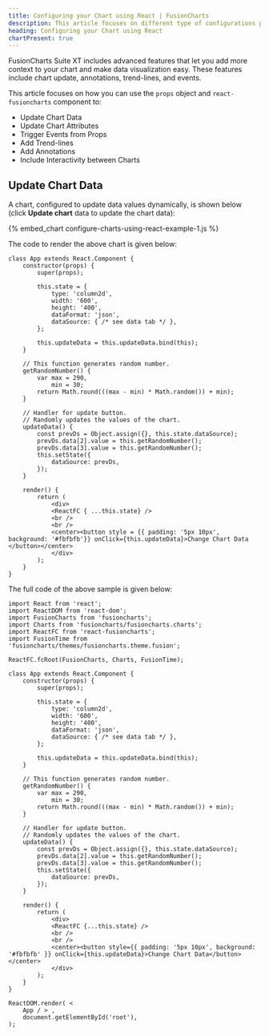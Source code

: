 ```yaml
---
title: Configuring your Chart using React | FusionCharts
description: This article focuses on different type of configurations possible using the react.
heading: Configuring your Chart using React
chartPresent: true
---
```


FusionCharts Suite XT includes advanced features that let you add more context to your chart and make data visualization easy. These features include chart update, annotations, trend-lines, and events.

This article focuses on how you can use the `props` object and `react-fusioncharts` component to:

* Update Chart Data
* Update Chart Attributes
* Trigger Events from Props
* Add Trend-lines
* Add Annotations
* Include Interactivity between Charts

## Update Chart Data

A chart, configured to update data values dynamically, is shown below (click **Update chart** data to update the chart data):

{% embed_chart configure-charts-using-react-example-1.js %}

The code to render the above chart is given below:

```
class App extends React.Component {
    constructor(props) {
        super(props);

        this.state = {
            type: 'column2d',
            width: '600',
            height: '400',
            dataFormat: 'json',
            dataSource: { /* see data tab */ },
        };

        this.updateData = this.updateData.bind(this);
    }

    // This function generates random number.
    getRandomNumber() {
        var max = 290,
            min = 30;
        return Math.round(((max - min) * Math.random()) + min);
    }

    // Handler for update button.
    // Randomly updates the values of the chart.
    updateData() {
        const prevDs = Object.assign({}, this.state.dataSource);
        prevDs.data[2].value = this.getRandomNumber();
        prevDs.data[3].value = this.getRandomNumber();
        this.setState({
            dataSource: prevDs,
        });
    }

    render() {
        return ( 
            <div>
            <ReactFC { ...this.state} />
            <br />
            <br />
            <center><button style = {{ padding: '5px 10px', background: '#fbfbfb'}} onClick={this.updateData}>Change Chart Data </button></center>
            </div>
        );
    }
}
```

The full code of the above sample is given below:

```
import React from 'react';
import ReactDOM from 'react-dom';
import FusionCharts from 'fusioncharts';
import Charts from 'fusioncharts/fusioncharts.charts';
import ReactFC from 'react-fusioncharts';
import FusionTime from 'fusioncharts/themes/fusioncharts.theme.fusion';

ReactFC.fcRoot(FusionCharts, Charts, FusionTime);

class App extends React.Component {
    constructor(props) {
        super(props);

        this.state = {
            type: 'column2d',
            width: '600',
            height: '400',
            dataFormat: 'json',
            dataSource: { /* see data tab */ },
        };

        this.updateData = this.updateData.bind(this);
    }

    // This function generates random number.
    getRandomNumber() {
        var max = 290,
            min = 30;
        return Math.round(((max - min) * Math.random()) + min);
    }

    // Handler for update button.
    // Randomly updates the values of the chart.
    updateData() {
        const prevDs = Object.assign({}, this.state.dataSource);
        prevDs.data[2].value = this.getRandomNumber();
        prevDs.data[3].value = this.getRandomNumber();
        this.setState({
            dataSource: prevDs,
        });
    }

    render() {
        return (
            <div>
            <ReactFC {...this.state} />
            <br />
            <br />
            <center><button style={{ padding: '5px 10px', background: '#fbfbfb' }} onClick={this.updateData}>Change Chart Data</button></center>
            </div>
        );
    }
}

ReactDOM.render( <
    App / > ,
    document.getElementById('root'),
);
```